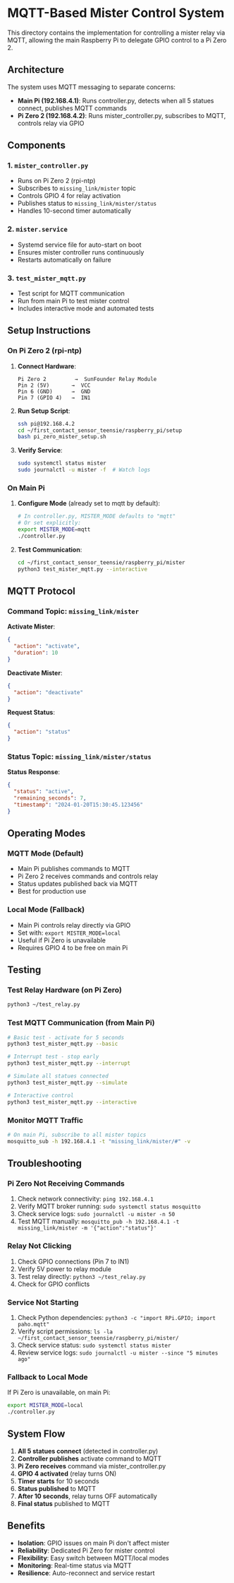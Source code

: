 # MQTT-Based Mister Control System

This directory contains the implementation for controlling a mister relay via MQTT, allowing the main Raspberry Pi to delegate GPIO control to a Pi Zero 2.

## Architecture

The system uses MQTT messaging to separate concerns:
- **Main Pi (192.168.4.1)**: Runs controller.py, detects when all 5 statues connect, publishes MQTT commands
- **Pi Zero 2 (192.168.4.2)**: Runs mister_controller.py, subscribes to MQTT, controls relay via GPIO

## Components

### 1. `mister_controller.py`
- Runs on Pi Zero 2 (rpi-ntp)
- Subscribes to `missing_link/mister` topic
- Controls GPIO 4 for relay activation
- Publishes status to `missing_link/mister/status`
- Handles 10-second timer automatically

### 2. `mister.service`
- Systemd service file for auto-start on boot
- Ensures mister controller runs continuously
- Restarts automatically on failure

### 3. `test_mister_mqtt.py`
- Test script for MQTT communication
- Run from main Pi to test mister control
- Includes interactive mode and automated tests

## Setup Instructions

### On Pi Zero 2 (rpi-ntp)

1. **Connect Hardware**:
   ```
   Pi Zero 2         →  SunFounder Relay Module
   Pin 2 (5V)       →  VCC
   Pin 6 (GND)      →  GND
   Pin 7 (GPIO 4)   →  IN1
   ```

2. **Run Setup Script**:
   ```bash
   ssh pi@192.168.4.2
   cd ~/first_contact_sensor_teensie/raspberry_pi/setup
   bash pi_zero_mister_setup.sh
   ```

3. **Verify Service**:
   ```bash
   sudo systemctl status mister
   sudo journalctl -u mister -f  # Watch logs
   ```

### On Main Pi

1. **Configure Mode** (already set to mqtt by default):
   ```bash
   # In controller.py, MISTER_MODE defaults to "mqtt"
   # Or set explicitly:
   export MISTER_MODE=mqtt
   ./controller.py
   ```

2. **Test Communication**:
   ```bash
   cd ~/first_contact_sensor_teensie/raspberry_pi/mister
   python3 test_mister_mqtt.py --interactive
   ```

## MQTT Protocol

### Command Topic: `missing_link/mister`

**Activate Mister**:
```json
{
  "action": "activate",
  "duration": 10
}
```

**Deactivate Mister**:
```json
{
  "action": "deactivate"
}
```

**Request Status**:
```json
{
  "action": "status"
}
```

### Status Topic: `missing_link/mister/status`

**Status Response**:
```json
{
  "status": "active",
  "remaining_seconds": 7,
  "timestamp": "2024-01-20T15:30:45.123456"
}
```

## Operating Modes

### MQTT Mode (Default)
- Main Pi publishes commands to MQTT
- Pi Zero 2 receives commands and controls relay
- Status updates published back via MQTT
- Best for production use

### Local Mode (Fallback)
- Main Pi controls relay directly via GPIO
- Set with: `export MISTER_MODE=local`
- Useful if Pi Zero is unavailable
- Requires GPIO 4 to be free on main Pi

## Testing

### Test Relay Hardware (on Pi Zero)
```bash
python3 ~/test_relay.py
```

### Test MQTT Communication (from Main Pi)
```bash
# Basic test - activate for 5 seconds
python3 test_mister_mqtt.py --basic

# Interrupt test - stop early
python3 test_mister_mqtt.py --interrupt

# Simulate all statues connected
python3 test_mister_mqtt.py --simulate

# Interactive control
python3 test_mister_mqtt.py --interactive
```

### Monitor MQTT Traffic
```bash
# On main Pi, subscribe to all mister topics
mosquitto_sub -h 192.168.4.1 -t "missing_link/mister/#" -v
```

## Troubleshooting

### Pi Zero Not Receiving Commands
1. Check network connectivity: `ping 192.168.4.1`
2. Verify MQTT broker running: `sudo systemctl status mosquitto`
3. Check service logs: `sudo journalctl -u mister -n 50`
4. Test MQTT manually: `mosquitto_pub -h 192.168.4.1 -t missing_link/mister -m '{"action":"status"}'`

### Relay Not Clicking
1. Check GPIO connections (Pin 7 to IN1)
2. Verify 5V power to relay module
3. Test relay directly: `python3 ~/test_relay.py`
4. Check for GPIO conflicts

### Service Not Starting
1. Check Python dependencies: `python3 -c "import RPi.GPIO; import paho.mqtt"`
2. Verify script permissions: `ls -la ~/first_contact_sensor_teensie/raspberry_pi/mister/`
3. Check service status: `sudo systemctl status mister`
4. Review service logs: `sudo journalctl -u mister --since "5 minutes ago"`

### Fallback to Local Mode
If Pi Zero is unavailable, on main Pi:
```bash
export MISTER_MODE=local
./controller.py
```

## System Flow

1. **All 5 statues connect** (detected in controller.py)
2. **Controller publishes** activate command to MQTT
3. **Pi Zero receives** command via mister_controller.py
4. **GPIO 4 activated** (relay turns ON)
5. **Timer starts** for 10 seconds
6. **Status published** to MQTT
7. **After 10 seconds**, relay turns OFF automatically
8. **Final status** published to MQTT

## Benefits

- **Isolation**: GPIO issues on main Pi don't affect mister
- **Reliability**: Dedicated Pi Zero for mister control
- **Flexibility**: Easy switch between MQTT/local modes
- **Monitoring**: Real-time status via MQTT
- **Resilience**: Auto-reconnect and service restart